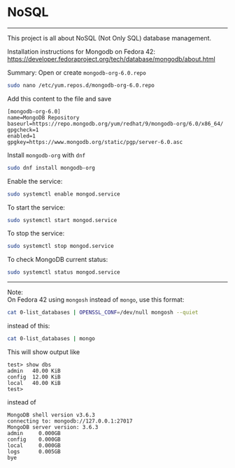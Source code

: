 # NoSQL

---

This project is all about NoSQL (Not Only SQL) database management.

Installation instructions for Mongodb on Fedora 42:
https://developer.fedoraproject.org/tech/database/mongodb/about.html

Summary:
Open or create `mongodb-org-6.0.repo`
```bash
sudo nano /etc/yum.repos.d/mongodb-org-6.0.repo
```

Add this content to the file and save
```
[mongodb-org-6.0]
name=MongoDB Repository
baseurl=https://repo.mongodb.org/yum/redhat/9/mongodb-org/6.0/x86_64/
gpgcheck=1
enabled=1
gpgkey=https://www.mongodb.org/static/pgp/server-6.0.asc
```

Install `mongodb-org` with `dnf`
```bash
sudo dnf install mongodb-org
```

Enable the service:
```bash
sudo systemctl enable mongod.service
```

To start the service:
```bash
sudo systemctl start mongod.service
```

To stop the service:
```bash
sudo systemctl stop mongod.service
```

To check MongoDB current status:
```bash
sudo systemctl status mongod.service
```

---

Note:  
On Fedora 42 using `mongosh` instead of `mongo`, use this format:
```bash
cat 0-list_databases | OPENSSL_CONF=/dev/null mongosh --quiet
```
instead of this:
```bash
cat 0-list_databases | mongo
```

This will show output like
```
test> show dbs
admin   40.00 KiB
config  12.00 KiB
local   40.00 KiB
test> 
```
instead of
```
MongoDB shell version v3.6.3
connecting to: mongodb://127.0.0.1:27017
MongoDB server version: 3.6.3
admin     0.000GB
config    0.000GB
local     0.000GB
logs      0.005GB
bye
```
